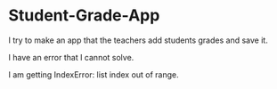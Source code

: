 # Student-Grade-App

I try to make an app that the teachers add students grades and save it.

I have an error that I cannot solve.

I am getting IndexError: list index out of range.
